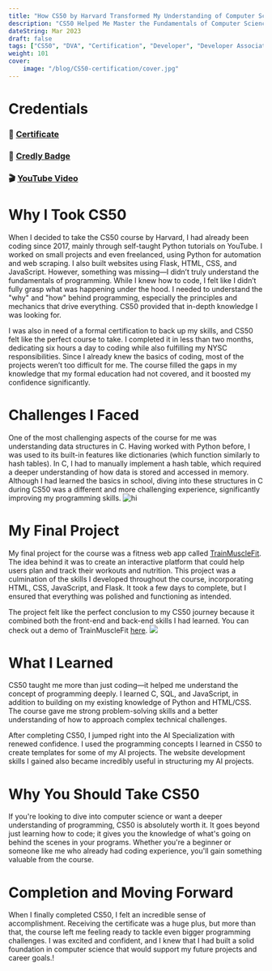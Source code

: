 ```yaml
---
title: "How CS50 by Harvard Transformed My Understanding of Computer Science"
description: "CS50 Helped Me Master the Fundamentals of Computer Science and AI"
dateString: Mar 2023
draft: false
tags: ["CS50", "DVA", "Certification", "Developer", "Developer Associate"]
weight: 101
cover:
    image: "/blog/CS50-certification/cover.jpg"
---
```


# Credentials
### 🔗 [Certificate](https://drive.google.com/file/d/1VhFPfb1cc7ORFVqFetCvpiGLPE96ofg4/view?usp=sharing)

### 🔗 [Credly Badge](https://www.credly.com/badges/b08022fe-627a-4b78-8647-b42955f50767/public_url)

### 🎬 [YouTube Video](https://youtu.be/x88k9fuEDuE)

# Why I Took CS50
When I decided to take the CS50 course by Harvard, I had already been coding since 2017, mainly through self-taught Python tutorials on YouTube. I worked on small projects and even freelanced, using Python for automation and web scraping. I also built websites using Flask, HTML, CSS, and JavaScript. However, something was missing—I didn’t truly understand the fundamentals of programming. While I knew how to code, I felt like I didn’t fully grasp what was happening under the hood. I needed to understand the "why" and "how" behind programming, especially the principles and mechanics that drive everything. CS50 provided that in-depth knowledge I was looking for.

I was also in need of a formal certification to back up my skills, and CS50 felt like the perfect course to take. I completed it in less than two months, dedicating six hours a day to coding while also fulfilling my NYSC responsibilities. Since I already knew the basics of coding, most of the projects weren’t too difficult for me. The course filled the gaps in my knowledge that my formal education had not covered, and it boosted my confidence significantly. 

#  Challenges I Faced
One of the most challenging aspects of the course for me was understanding data structures in C. Having worked with Python before, I was used to its built-in features like dictionaries (which function similarly to hash tables). In C, I had to manually implement a hash table, which required a deeper understanding of how data is stored and accessed in memory. Although I had learned the basics in school, diving into these structures in C during CS50 was a different and more challenging experience, significantly improving my programming skills.
![hi](/blog/aws-dva-certification/python_vs_c_hash_table.png)

# My Final Project
My final project for the course was a fitness web app called [TrainMuscleFit](https://arkalim.org/blog/aws-saa-certification). The idea behind it was to create an interactive platform that could help users plan and track their workouts and nutrition. This project was a culmination of the skills I developed throughout the course, incorporating HTML, CSS, JavaScript, and Flask. It took a few days to complete, but I ensured that everything was polished and functioning as intended.

The project felt like the perfect conclusion to my CS50 journey because it combined both the front-end and back-end skills I had learned. You can check out a demo of TrainMuscleFit [here](https://arkalim.org/blog/aws-saa-certification).
![](/blog/aws-saa-certification/img1.jpg)

# What I Learned
CS50 taught me more than just coding—it helped me understand the concept of programming deeply. I learned C, SQL, and JavaScript, in addition to building on my existing knowledge of Python and HTML/CSS. The course gave me strong problem-solving skills and a better understanding of how to approach complex technical challenges.

After completing CS50, I jumped right into the AI Specialization with renewed confidence. I used the programming concepts I learned in CS50 to create templates for some of my AI projects. The website development skills I gained also became incredibly useful in structuring my AI projects.

# Why You Should Take CS50
If you're looking to dive into computer science or want a deeper understanding of programming, CS50 is absolutely worth it. It goes beyond just learning how to code; it gives you the knowledge of what's going on behind the scenes in your programs. Whether you're a beginner or someone like me who already had coding experience, you'll gain something valuable from the course.

#  Completion and Moving Forward
When I finally completed CS50, I felt an incredible sense of accomplishment. Receiving the certificate was a huge plus, but more than that, the course left me feeling ready to tackle even bigger programming challenges. I was excited and confident, and I knew that I had built a solid foundation in computer science that would support my future projects and career goals.!
